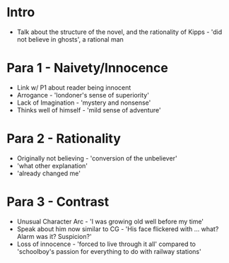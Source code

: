# Intro
 - Talk about the structure of the novel, and the rationality of Kipps - 'did not believe in ghosts', a rational man

# Para 1 - Naivety/Innocence
 - Link w/ P1 about reader being innocent
 - Arrogance - 'londoner's sense of superiority'
 - Lack of Imagination - 'mystery and nonsense'
 - Thinks well of himself - 'mild sense of adventure'

# Para 2 - Rationality
 - Originally not believing - 'conversion of the unbeliever'
 - 'what other explanation'
 - 'already changed me'

# Para 3 - Contrast
 - Unusual Character Arc - 'I was growing old well before my time'
 - Speak about him now similar to CG - 'His face flickered with ... what? Alarm was it? Suspicion?'
 - Loss of innocence - 'forced to live through it all' compared to 'schoolboy's passion for everything to do with railway stations'